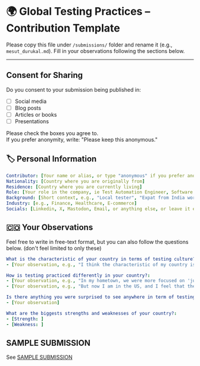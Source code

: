 # 🌍 Global Testing Practices – Contribution Template

Please copy this file under `/submissions/` folder and rename it (e.g., `mesut_durukal.md`). 
Fill in your observations following the sections below.

---

## Consent for Sharing

Do you consent to your submission being published in:
- [  ] Social media
- [  ] Blog posts
- [  ] Articles or books
- [  ] Presentations

Please check the boxes you agree to.  
If you prefer anonymity, write: "Please keep this anonymous."

## 🏷 Personal Information

```yaml
Contributor: [Your name or alias, or type "anonymous" if you prefer anonymity]
Nationality: [Country where you are originally from]
Residence: [Country where you are currently living]
Role: [Your role in the company, ie Test Automation Engineer, Software Tester]
Background: [Short context, e.g., "Local tester", "Expat from India working in Germany"]
Industry: [e.g., Finance, Healthcare, E-commerce]
Socials: [Linkedin, X, Mastodon, Email, or anything else, or leave it empty if you prefer not to share]
```

## 🇨🇴 Your Observations
Feel free to write in free-text format, but you can also follow the questions below. (don't feel limited to only these)

```yaml
What is the characteristic of your country in terms of testing culture?:
- [Your observation, e.g., "I think the characteristic of my country is 'Zero-bug policy'"]

How is testing practiced differently in your country?:
- [Your observation, e.g., "In my hometown, we were more focused on 'just testing' than 'just getting things to work'"]
- [Your observation, e.g., "But now I am in the US, and I feel that the US approach emphasizes 'just getting things to work'"]

Is there anything you were surprised to see anywhere in term of testing?:
- [Your observation]

What are the biggests strengths and weaknesses of your country?:
- [Strength: ]
- [Weakness: ]
```

## SAMPLE SUBMISSION

See [SAMPLE SUBMISSION](submissions/japan/mesut.durukal.md)